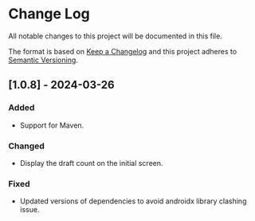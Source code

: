 # Change Log

All notable changes to this project will be documented in this file.

The format is based on [Keep a Changelog](http://keepachangelog.com/) and this project adheres to [Semantic Versioning](http://semver.org/).

## [1.0.8] - 2024-03-26

### Added

- Support for Maven.

### Changed

- Display the draft count on the initial screen.

### Fixed

- Updated versions of dependencies to avoid androidx library clashing issue.

